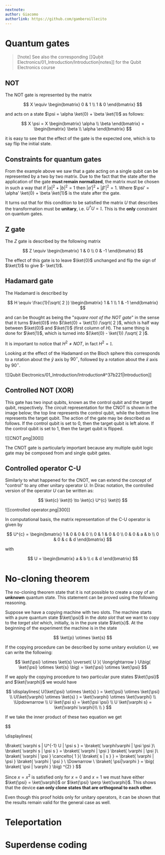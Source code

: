 ```yaml
---
nextnote: 
author: Giacomo
authorlink: https://github.com/gamberoillecito
---
```

# Quantum gates


>[!note] See also the corresponding [[Qubit Electronics/01_Introduction/Introduction|notes]] for the Qubit Electronics course

## NOT

The NOT gate is represented by the matrix 

$$
X \equiv \begin{bmatrix}
0 & 1 \\
1 & 0
\end{bmatrix}
$$

and acts on a state $\psi = \alpha \ket{0} + \beta \ket{1}$ as follows: 

$$
X \psi = X \begin{bmatrix}
\alpha \\ \beta
\end{bmatrix} = \begin{bmatrix}
\beta \\ \alpha
\end{bmatrix}
$$

it is easy to see that the effect of the gate is the expected one, which is to say flip the initial state.

## Constraints for quantum gates

From the example above we saw that a gate acting on a single qubit can be represented by a two by two matrix. Due to the fact that the state after the application of the gate **must remain normalized**, the matrix must be chosen in such a way that if $|\alpha|^{2} + |b|^{2} = 1$ then $|\alpha'|^{2} + |\beta'|^{2} = 1$. Where $\psi' = \alpha' \ket{0} + \beta \ket{1}$ is the state after the gate.

It turns out that for this condition to be satisfied the matrix $U$ that describes the transformation must be **unitary**, i.e. $U^{\dagger} U = \mathbb{I}$. This is the **only** constraint on quantum gates.

## Z gate

The $Z$ gate is described by the following matrix 

$$
Z \equiv \begin{bmatrix}
1 & 0 \\ 0 & -1
\end{bmatrix}
$$

The effect of this gate is to leave $\ket{0}$ unchanged and flip the sign of $\ket{1}$ to give $- \ket{1}$.

## Hadamard gate

The Hadamard is described by 

$$
H \equiv \frac{1}{\sqrt{ 2 }} \begin{bmatrix}
1 & 1 \\ 1 & -1
\end{bmatrix}
$$

and can be thought as being the "*square root of the NOT gate*" in the sense that it turns $\ket{0}$ into $(\ket{0} + \ket{1}) /\sqrt{ 2 }$, which is half way between $\ket{0}$ and $\ket{1}$ (first column of $H$). The same thing is done for $\ket{1}$, which is turned into $(\ket{0} - \ket{1}) /\sqrt{ 2 }$.

It is important to notice that $H^{2} \neq NOT$, in fact $H^{2} = \mathbb{I}$.

Looking at the effect of the Hadamard on the Bloch sphere this corresponds to a rotation about the $\hat{y}$ axis by $90^{\circ}$, followed by a rotation about the $\hat{x}$ axis by $90^{\circ}$.

![[Qubit Electronics/01_Introduction/Introduction#^37b221|Introduction]]

## Controlled NOT (XOR)

This gate has two input qubits, known as the control qubit and the target qubit, respectively. The circuit representation for the CNOT is shown in the image below; the top line represents the control qubit, while the bottom line represents the target qubit. The action of the gate may be described as follows. If the control qubit is set to 0, then the target qubit is left alone. If the control qubit is set to 1, then the target qubit is flipped.

![[CNOT.png|300]]

The CNOT gate is particularly important because any multiple qubit logic gate may be composed from and single qubit gates.


## Controlled operator C-U

Similarly to what happened for the CNOT, we can extend the concept of "control" to any other unitary operator $U$. In Dirac notation, the controlled version of the operator $U$ can be written as: 

$$
\ket{c} \ket{t} \to \ket{c} U^{c} \ket{t} 
$$

![[controlled operator.png|300]]

In computational basis, the matrix representation of the C-U operator is given by 

$$
U^{c} = \begin{bmatrix}
1 & 0 & 0 & 0 \\
0 & 1 & 0 & 0 \\
0 & 0 & a & b  \\
0 & 0 & c & d
\end{bmatrix}
$$

with 

$$
U = \begin{bmatrix}
a & b \\
c & d
\end{bmatrix}
$$

# No-cloning theorem

The no-cloning theorem state that it is not possible to create a copy of an **unknown** quantum state. This statement can be proved using the following reasoning.

Suppose we have a copying machine with two slots. The machine starts with a pure quantum state $\ket{\psi}$ in the *data slot* that we want to copy to the *target slot* which, initially, is in the pure state $\ket{s}$. At the beginning of the experiment the machine is in the state 

$$
\ket{p} \otimes  \ket{s} 
$$

If the copying procedure can be described by some unitary evolution $U$, we can write the following: 

$$
\ket{\psi}  \otimes \ket{s} \overset{ U }{ \longrightarrow } U\big( \ket{\psi} \otimes \ket{s}  \big) = \ket{\psi} \otimes \ket{\psi} 
$$

If we apply the copying procedure to two particular pure states $\ket{\psi}$ and $\ket{\varphi}$ we would have 

$$
\displaylines{
U(\ket{\psi} \otimes \ket{s} ) = \ket{\psi} \otimes \ket{\psi} \\
U(\ket{\varphi} \otimes \ket{s} ) = \ket{\varphi} \otimes \ket{\varphi} \\
\Updownarrow \\
U \ket{\psi s} = \ket{\psi \psi} \\
U \ket{\varphi s}  = \ket{\varphi \varphi}\\
\\
}
$$

If we take the inner product of these two equation we get 

$$

\displaylines{

\Braket{ \varphi s | U^{-1} U | \psi s } = \braket{ \varphi\varphi | \psi \psi }\\ 
\braket{ \varphi s | \psi s } = \braket{ \varphi | \psi } \braket{ \varphi | \psi }\\
\braket{ \varphi | \psi } \cancelto{ 1 }{ \braket{ s | s }  } = \braket{ \varphi | \psi } \braket{ \varphi | \psi } 
\\
\Downarrow \\
\braket{ \psi|\varphi } = \big( \braket{ \psi | \varphi }  \big) ^{2}
}
$$

Since $x = x^{2}$ is satisfied only for $x=0$ and $x= 1$ we must have either $\ket{\psi} = \ket{\varphi}$ or $\ket{\psi} \perp \ket{\varphi}$. This shows that the device **can only clone states that are orthogonal to each other**.

Even though this proof holds only for unitary operators, it can be shown that the results remain valid for the general case as well.

# Teleportation

# Superdense coding

